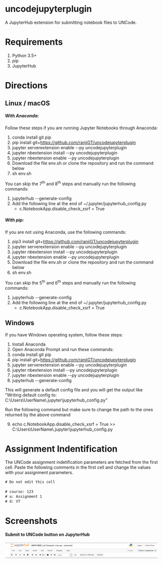 # uncodejupyterplugin
A JupyterHub extension for submitting notebook files to UNCode.

# Requirements

1. Python 3.5+
2. pip
3. JupyterHub

# Directions

## Linux / macOS

##### With Anaconda:
Follow these steps if you are running Jupyter Notebooks through Anaconda:

1. conda install git pip
2. pip install git+https://github.com/ranjiGT/uncodejupyterplugin
3. jupyter serverextension enable --py uncodejupyterplugin
4. jupyter nbextension install --py uncodejupyterplugin
5. jupyter nbextension enable --py uncodejupyterplugin
7. Download the file env.sh or clone the repository and run the command below
8. sh env.sh

You can skip the 7<sup>th</sup> and 8<sup>th</sup> steps and manually run the following commands:
1. jupyterhub --generate-config
2. Add the following line at the end of ~/.jupyter/jupyterhub_config.py
    - c.NotebookApp.disable_check_xsrf = True 
    
##### With pip:

If you are not using Anaconda, use the following commands:

1. pip3 install git+https://github.com/ranjiGT/uncodejupyterplugin
2. jupyter serverextension enable --py uncodejupyterplugin
3. jupyter nbextension install --py uncodejupyterplugin
4. jupyter nbextension enable --py uncodejupyterplugin
5. Download the file env.sh or clone the repository and run the command below
6. sh env.sh


You can skip the 5<sup>th</sup> and 6<sup>th</sup> steps and manually run the following commands:
1. jupyterhub --generate-config
2. Add the following line at the end of ~/.jupyter/jupyterhub_config.py
    - c.NotebookApp.disable_check_xsrf = True 
    
## Windows

If you have Windows operating system, follow these steps:

1. Install Anaconda
2. Open Anaconda Prompt and run these commands:
3. conda install git pip
4. pip install git+https://github.com/ranjiGT/uncodejupyterplugin
5. jupyter serverextension enable --py uncodejupyterplugin
6. jupyter nbextension install --py uncodejupyterplugin
7. jupyter nbextension enable --py uncodejupyterplugin
8. jupyterhub --generate-config

This will generate a default config file and you will get the output like "Writing default config to: C:\Users\UserName\\.jupyter\jupyterhub_config.py"

Run the following command but make sure to change the path to the ones returned by the above command

9. echo c.NotebookApp.disable_check_xsrf = True >> C:\Users\UserName\\.jupyter\jupyterhub_config.py



# Assignment Indentification

The UNCode assignment indetification parameters are fetched from the first cell. Paste the following comments in the first cell and change the values with your assignment parameters.

    # Do not edit this cell

    # course: 123
    # a: Assignment 1
    # d: VT


# Screenshots

#### Submit to UNCode button on JupyterHub
!["Submit to UNCode button"](screens/submit_button.jpeg "Submit to UNCode button")

